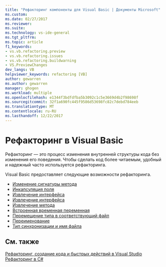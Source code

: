 ```yaml
---
title: "Рефакторинг компоненты для Visual Basic | Документы Microsoft"
ms.custom: 
ms.date: 02/27/2017
ms.reviewer: 
ms.suite: 
ms.technology: vs-ide-general
ms.tgt_pltfrm: 
ms.topic: article
f1_keywords:
- vs.vb.refactoring.preview
- vs.vb.refactoring.issues
- vs.vb.refactoring.buildwarning
- VS.PreviewChanges
dev_langs: VB
helpviewer_keywords: refactoring [VB]
author: gewarren
ms.author: gewarren
manager: ghogen
ms.workload: multiple
ms.openlocfilehash: e1344f3bdfdfba5b3092c1c5e3669d4b2f98698f
ms.sourcegitcommit: 32f1a690fc445f9586d53698fc82c7debd784eeb
ms.translationtype: MT
ms.contentlocale: ru-RU
ms.lasthandoff: 12/22/2017
---
```

# <a name="refactoring-in-visual-basic"></a>Рефакторинг в Visual Basic

Рефакторинг — это процесс изменения внутренней структуры кода без изменения его поведения. Чтобы сделать код более читаемым, удобный и надежный часто используется рефакторинга.

Visual Basic предоставляет следующие возможности рефакторинга.

* [Изменение сигнатуры метода](refactoring/change-method-signature.md)
* [Инкапсуляция поля](refactoring/encapsulate-field.md)
* [Извлечение интерфейса](refactoring/extract-interface.md)
* [Извлечение интерфейса](refactoring/extract-interface.md)
* [Извлечение метода](refactoring/extract-method.md)
* [Встроенная временная переменная](refactoring/inline-temporary-variable.md)
* [Перемещение типа в соответствующий файл](refactoring/move-type-to-matching-file.md)
* [Переименование](refactoring/rename.md)
* [Тип синхронизации и имя файла](refactoring/sync-type-and-file.md)

## <a name="see-also"></a>См. также

[Рефакторинг, создание кода и быстрых действий в Visual Studio](../ide/refactoring-code-generation-quick-actions.md)  
[Рефакторинг в C#](../csharp-ide/refactoring-csharp.md)